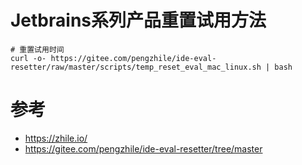 Jetbrains系列产品重置试用方法
====


````
# 重置试用时间
curl -o- https://gitee.com/pengzhile/ide-eval-resetter/raw/master/scripts/temp_reset_eval_mac_linux.sh | bash
````

参考
====
- https://zhile.io/
- https://gitee.com/pengzhile/ide-eval-resetter/tree/master
